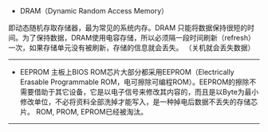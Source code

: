 * DRAM（Dynamic Random Access Memory）

即动态随机存取存储器，最为常见的系统内存。DRAM 只能将数据保持很短的时间。为了保持数据，DRAM使用电容存储，所以必须隔一段时间刷新（refresh）一次，如果存储单元没有被刷新，存储的信息就会丢失。 （关机就会丢失数据）

---
* EEPROM
主板上BIOS ROM芯片大部分都采用EEPROM（Electrically Erasable Programmable ROM，电可擦除可编程ROM）。EEPROM的擦除不需要借助于其它设备，它是以电子信号来修改其内容的，而且是以Byte为最小修改单位，不必将资料全部洗掉才能写入，是一种掉电后数据不丢失的存储芯片。
ROM, PROM, EPROM已经被淘汰。

---
